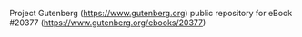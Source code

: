 Project Gutenberg (https://www.gutenberg.org) public repository for eBook #20377 (https://www.gutenberg.org/ebooks/20377)
